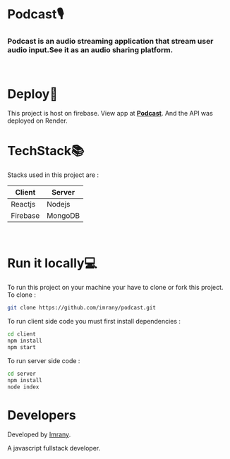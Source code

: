 # Podcast🎙
### Podcast is an audio streaming application that stream user audio input.See it as an audio sharing platform.
<br/>

# Deploy🚀
This project is host on firebase.
View app at **[Podcast](https://podcast-online.web.app)**.
And the API was deployed on Render.
<br/>

# TechStack📚
Stacks used in this project are :

| Client |  Server |
|------- |-------- |
|Reactjs |  Nodejs |
|Firebase|  MongoDB|
<br/>

# Run it locally💻
To run this project on your machine your have to clone or fork this project.
To clone :
```bash
git clone https://github.com/imrany/podcast.git 
```
To run client side code you must first install dependencies :
```bash
cd client
npm install
npm start
```
To run server side code :
```bash
cd server
npm install
node index
```
# Developers
Developed by [Imrany](https://github.com/imranyy).

A javascript fullstack developer.
